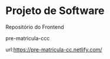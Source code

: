 # Projeto de Software

 Repositório do Frontend

 pre-matricula-ccc

url:https://pre-matricula-cc.netlify.com/
